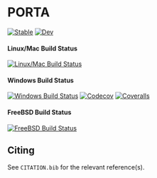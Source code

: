 # PORTA

[![Stable](https://img.shields.io/badge/docs-stable-blue.svg)](https://bdoolittle.github.io/PORTA.jl/stable)
[![Dev](https://img.shields.io/badge/docs-dev-blue.svg)](https://bdoolittle.github.io/PORTA.jl/dev)

#### Linux/Mac Build Status
[![Linux/Mac Build Status](https://travis-ci.com/bdoolittle/PORTA.jl.svg?branch=master)](https://travis-ci.com/bdoolittle/PORTA.jl)

#### Windows Build Status
[![Windows Build Status](https://ci.appveyor.com/api/projects/status/github/bdoolittle/PORTA.jl?svg=true)](https://ci.appveyor.com/project/bdoolittle/PORTA-jl)
[![Codecov](https://codecov.io/gh/bdoolittle/PORTA.jl/branch/master/graph/badge.svg)](https://codecov.io/gh/bdoolittle/PORTA.jl)
[![Coveralls](https://coveralls.io/repos/github/bdoolittle/PORTA.jl/badge.svg?branch=master)](https://coveralls.io/github/bdoolittle/PORTA.jl?branch=master)

#### FreeBSD Build Status
[![FreeBSD Build Status](https://api.cirrus-ci.com/github/bdoolittle/PORTA.jl.svg)](https://cirrus-ci.com/github/bdoolittle/PORTA.jl)

## Citing

See `CITATION.bib` for the relevant reference(s).
